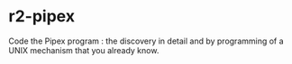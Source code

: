 # r2-pipex
Code the Pipex program : the discovery in detail and by programming of a UNIX mechanism that you already know.
